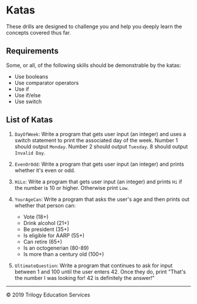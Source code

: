 # Katas

These drills are designed to challenge you and help you deeply learn the concepts covered thus far. 

## Requirements
Some, or all, of the following skills should be demonstrable by the katas:
* Use booleans
* Use comparator operators
* Use if
* Use if/else
* Use switch

## List of Katas
1. `DayOfWeek`: Write a program that gets user input (an integer) and uses a switch statement to print the associated day of the week. Number 1 should output `Monday`. Number 2 should output `Tuesday`. 8 should output `Invalid Day`.

1. `EvenOrOdd`: Write a program that gets user input (an integer) and prints whether it's even or odd.

1. `HiLo`: Write a program that gets user input (an integer) and prints `Hi` if the number is 10 or higher. Otherwise print `Low`.

1. `YourAgeCan`: Write a program that asks the user's age and then prints out whether that person can:
    * Vote (18+)
    * Drink alcohol (21+)
    * Be president (35+)
    * Is eligible for AARP (55+)
    * Can retire (65+)
    * Is an octogenerian (80-89)
    * Is more than a century old (100+)

1. `UltimateQuestion`: Write a program that continues to ask for input between 1 and 100 until the user enters 42. Once they do, print "That's the number I was looking for! 42 is definitely the answer!"

---
© 2019 Trilogy Education Services
